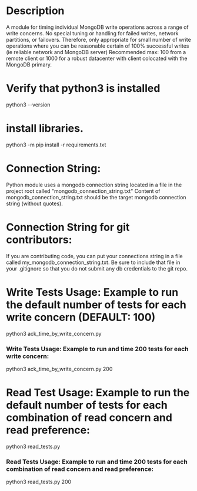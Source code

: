 # Description
A module for timing individual MongoDB write operations across a range of write concerns.
No special tuning or handling for failed writes, network partitions, or failovers.
Therefore, only appropriate for small number of write operations where you can be reasonable certain of 100% successful writes (ie reliable network and MongoDB server)
Recommended max: 100 from a remote client or 1000 for a robust datacenter with client colocated with the MongoDB primary.

# Verify that python3 is installed
python3 --version

# install libraries.
python3 -m pip install -r requirements.txt

# Connection String:
Python module uses a mongodb connection string located in a file in the project root called "mongodb_connection_string.txt"
Content of mongodb_connection_string.txt should be the target mongodb connection string (without quotes).

# Connection String for git contributors:
If you are contributing code, you can put your connections string in a file called my_mongodb_connection_string.txt.
Be sure to include that file in your .gitignore so that you do not submit any db credentials to the git repo.

# Write Tests Usage: Example to run the default number of tests for each write concern (DEFAULT: 100)
python3 ack_time_by_write_concern.py

### Write Tests Usage: Example to run and time 200 tests for each write concern:
python3 ack_time_by_write_concern.py 200


# Read Test Usage: Example to run the default number of tests for each combination of read concern and read preference:
python3 read_tests.py 

### Read Tests Usage:  Example to run and time 200 tests for each combination of read concern and read preference:
python3 read_tests.py 200
